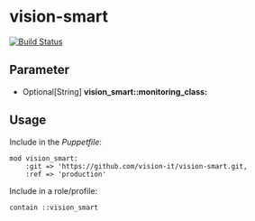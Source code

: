 # vision-smart

[![Build Status](https://travis-ci.org/vision-it/vision-smart.svg?branch=production)](https://travis-ci.org/vision-it/vision-smart)

## Parameter

* Optional[String] **vision_smart::monitoring_class:**

## Usage

Include in the *Puppetfile*:

```
mod vision_smart:
    :git => 'https://github.com/vision-it/vision-smart.git,
    :ref => 'production'
```

Include in a role/profile:

```puppet
contain ::vision_smart
```

